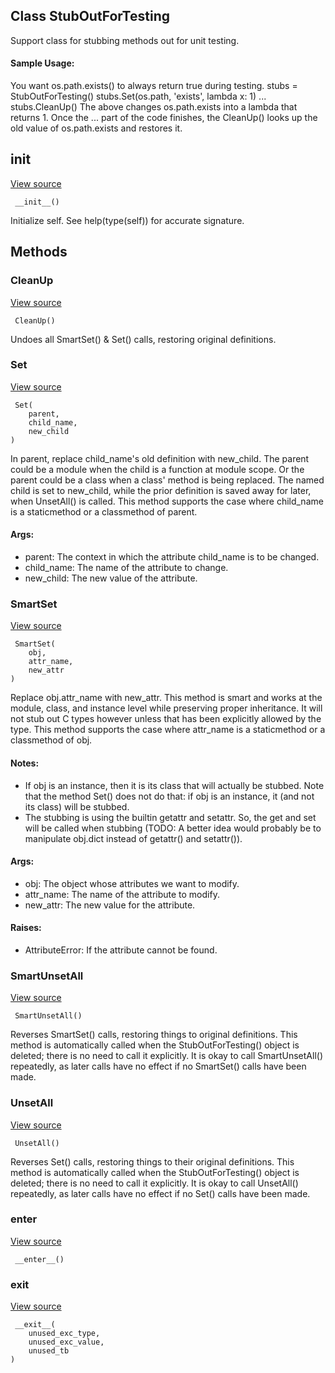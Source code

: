 ## Class StubOutForTesting
Support class for stubbing methods out for unit testing.
#### Sample Usage:
You want os.path.exists() to always return true during testing.
stubs = StubOutForTesting() stubs.Set(os.path, 'exists', lambda x: 1) ... stubs.CleanUp()
The above changes os.path.exists into a lambda that returns 1. Once the ... part of the code finishes, the CleanUp() looks up the old value of os.path.exists and restores it.
## __init__
[View source](https://github.com/tensorflow/tensorflow/blob/r2.0/tensorflow/python/platform/googletest.py#L132-L134)


```
 __init__()
```
Initialize self. See help(type(self)) for accurate signature.
## Methods
### CleanUp
[View source](https://github.com/tensorflow/tensorflow/blob/r2.0/tensorflow/python/platform/googletest.py#L151-L154)


```
 CleanUp()
```
Undoes all SmartSet() & Set() calls, restoring original definitions.
### Set
[View source](https://github.com/tensorflow/tensorflow/blob/r2.0/tensorflow/python/platform/googletest.py#L233-L257)


```
 Set(
    parent,
    child_name,
    new_child
)
```
In parent, replace child_name's old definition with new_child.
The parent could be a module when the child is a function at module scope. Or the parent could be a class when a class' method is being replaced. The named child is set to new_child, while the prior definition is saved away for later, when UnsetAll() is called.
This method supports the case where child_name is a staticmethod or a classmethod of parent.
#### Args:
- parent: The context in which the attribute child_name is to be changed.
- child_name: The name of the attribute to change.
- new_child: The new value of the attribute.
### SmartSet
[View source](https://github.com/tensorflow/tensorflow/blob/r2.0/tensorflow/python/platform/googletest.py#L156-L217)


```
 SmartSet(
    obj,
    attr_name,
    new_attr
)
```
Replace obj.attr_name with new_attr.
This method is smart and works at the module, class, and instance level while preserving proper inheritance. It will not stub out C types however unless that has been explicitly allowed by the type.
This method supports the case where attr_name is a staticmethod or a classmethod of obj.
#### Notes:
- If obj is an instance, then it is its class that will actually be stubbed. Note that the method Set() does not do that: if obj is an instance, it (and not its class) will be stubbed.
- The stubbing is using the builtin getattr and setattr. So, the get and set will be called when stubbing (TODO: A better idea would probably be to manipulate obj.dict instead of getattr() and setattr()).
#### Args:
- obj: The object whose attributes we want to modify.
- attr_name: The name of the attribute to modify.
- new_attr: The new value for the attribute.
#### Raises:
- AttributeError: If the attribute cannot be found.
### SmartUnsetAll
[View source](https://github.com/tensorflow/tensorflow/blob/r2.0/tensorflow/python/platform/googletest.py#L219-L231)


```
 SmartUnsetAll()
```
Reverses SmartSet() calls, restoring things to original definitions.
This method is automatically called when the StubOutForTesting() object is deleted; there is no need to call it explicitly.
It is okay to call SmartUnsetAll() repeatedly, as later calls have no effect if no SmartSet() calls have been made.
### UnsetAll
[View source](https://github.com/tensorflow/tensorflow/blob/r2.0/tensorflow/python/platform/googletest.py#L259-L272)


```
 UnsetAll()
```
Reverses Set() calls, restoring things to their original definitions.
This method is automatically called when the StubOutForTesting() object is deleted; there is no need to call it explicitly.
It is okay to call UnsetAll() repeatedly, as later calls have no effect if no Set() calls have been made.
### __enter__
[View source](https://github.com/tensorflow/tensorflow/blob/r2.0/tensorflow/python/platform/googletest.py#L145-L146)


```
 __enter__()
```
### __exit__
[View source](https://github.com/tensorflow/tensorflow/blob/r2.0/tensorflow/python/platform/googletest.py#L148-L149)


```
 __exit__(
    unused_exc_type,
    unused_exc_value,
    unused_tb
)
```
